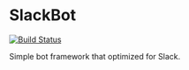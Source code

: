 # SlackBot
[![Build Status](https://travis-ci.org/hoto17296/slackbot.svg)](https://travis-ci.org/hoto17296/slackbot)

Simple bot framework that optimized for Slack.
